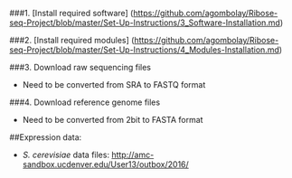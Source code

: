 ###1. [Install required software] (https://github.com/agombolay/Ribose-seq-Project/blob/master/Set-Up-Instructions/3_Software-Installation.md)

###2. [Install required modules] (https://github.com/agombolay/Ribose-seq-Project/blob/master/Set-Up-Instructions/4_Modules-Installation.md)

###3. Download raw sequencing files
* Need to be converted from SRA to FASTQ format

###4. Download reference genome files
* Need to be converted from 2bit to FASTA format

##Expression data:  
* *S. cerevisiae* data files: http://amc-sandbox.ucdenver.edu/User13/outbox/2016/
